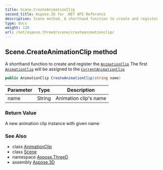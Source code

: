 ```yaml
---
title: Scene.CreateAnimationClip
second_title: Aspose.3D for .NET API Reference
description: Scene method. A shorthand function to create and register the AnimationClip The first AnimationClip will be assigned to the CurrentAnimationClip
type: docs
weight: 120
url: /net/aspose.threed/scene/createanimationclip/
---
```

## Scene.CreateAnimationClip method

A shorthand function to create and register the [`AnimationClip`](../../../aspose.threed.animation/animationclip/) The first [`AnimationClip`](../../../aspose.threed.animation/animationclip/) will be assigned to the [`CurrentAnimationClip`](../currentanimationclip/)

```csharp
public AnimationClip CreateAnimationClip(string name)
```

| Parameter | Type | Description |
| --- | --- | --- |
| name | String | Animation clip's name |

### Return Value

A new animation clip instance with given name

### See Also

* class [AnimationClip](../../../aspose.threed.animation/animationclip/)
* class [Scene](../)
* namespace [Aspose.ThreeD](../../scene/)
* assembly [Aspose.3D](../../../)


